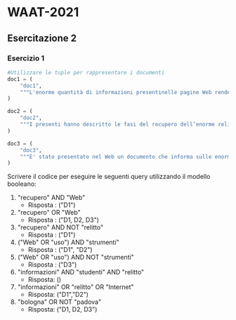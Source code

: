 # WAAT-2021


## Esercitazione 2
    
### Esercizio 1

```python
#Utilizzare le tuple per rappresentare i documenti
doc1 = (
    "doc1",
    """L'enorme quantità di informazioni presentinelle pagine Web rende necessario l'uso di strumenti automatici per il recupero di informazioni"""
)

doc2 = (
    "doc2",
    """I presenti hanno descritto le fasi del recupero dell’enorme relitto ma le informazioni non concordano su tipo e quantità di strumenti in uso"""
)

doc3 = (
    "doc3",
    """E' stato presentato nel Web un documento che informa sulle enormi difficoltà che incontra chi usa uno strumento informativo automatico"""
)
```

Scrivere il codice per eseguire le seguenti query utilizzando il modello booleano:

1. "recupero" AND "Web"
    - Risposta : ("D1") 
2. "recupero" OR "Web"
    - Risposta : ("D1, D2, D3") 
3. "recupero" AND NOT "relitto"
    - Risposta : ("D1") 
4. ("Web" OR "uso") AND "strumenti"
    - Risposta : ("D1", "D2") 
5. ("Web" OR "uso") AND NOT "strumenti"
    - Risposta : ("D3") 
6. "informazioni" AND "studenti" AND "relitto"
    - Risposta: ()
7. "informazioni" OR "relitto" OR "Internet"
    - Risposta: ("D1","D2")
8. "bologna" OR NOT "padova"
    - Risposta: ("D1, D2, D3") 
